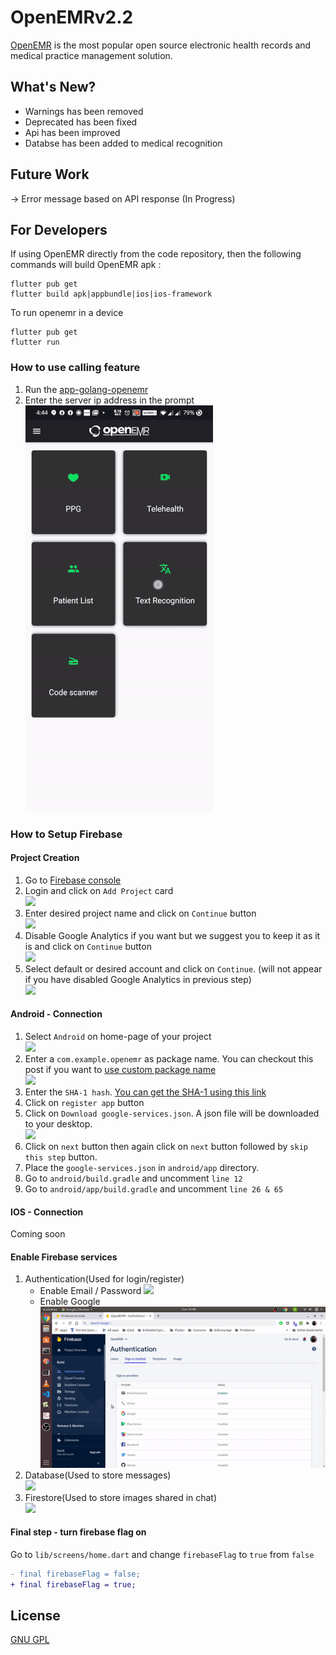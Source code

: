 # OpenEMRv2.2

[OpenEMR](https://open-emr.org) is the most popular open source electronic health records and medical practice management solution. 
## What's New?
- Warnings has been removed
- Deprecated has been fixed
- Api has been improved
- Databse has been added to medical recognition

## Future Work
-> Error message based on API response (In Progress)  

## For Developers

If using OpenEMR directly from the code repository, then the following commands will build OpenEMR apk :

```shell
flutter pub get
flutter build apk|appbundle|ios|ios-framework
```

To run openemr in a device

```shell
flutter pub get
flutter run
```
### How to use calling feature
1. Run the [app-golang-openemr](https://github.com/openemr/app-golang-openemr/tree/c6930bb8f84e572234daaa071add316334a247f5)
2. Enter the server ip address in the prompt  
   ![](./img/ip.gif)

### How to Setup Firebase

#### Project Creation

1. Go to [Firebase console](https://console.firebase.google.com/)
2. Login and click on `Add Project` card  
   ![](./img/1.png)
3. Enter desired project name and click on `Continue` button  
   ![](./img/2.png)
4. Disable Google Analytics if you want but we suggest you to keep it as it is and click on `Continue` button  
   ![](./img/3.png)
5. Select default or desired account and click on `Continue`. (will not appear if you have disabled Google Analytics in previous step)  
   ![](./img/4.png)

#### Android - Connection

1. Select `Android` on home-page of your project  
   ![](./img/5.png)
2. Enter a `com.example.openemr` as package name. You can checkout this post if you want to [use custom package name](https://medium.com/@skyblazar.cc/how-to-change-the-package-name-of-your-flutter-app-4529e6e6e6fc)  
   ![](./img/6.png)
3. Enter the `SHA-1 hash`. [You can get the SHA-1 using this link](https://developers.google.com/android/guides/client-auth)
4. Click on `register app` button
5. Click on `Download google-services.json`. A json file will be downloaded to your desktop.  
   ![](./img/7.png)
6. Click on `next` button then again click on `next` button followed by `skip this step` button.
7. Place the `google-services.json` in `android/app` directory.
8. Go to `android/build.gradle` and uncomment `line 12`
9. Go to `android/app/build.gradle` and uncomment `line 26 & 65`

#### IOS - Connection

Coming soon

#### Enable Firebase services

1. Authentication(Used for login/register)  
   - Enable Email / Password
   ![](./img/auth.gif)
   - Enable Google   
   ![](./img/google_auth.gif)
2. Database(Used to store messages)  
   ![](./img/database.gif)
3. Firestore(Used to store images shared in chat)  
   ![](./img/storage.gif)

#### Final step - turn firebase flag on

Go to `lib/screens/home.dart` and change `firebaseFlag` to `true` from `false`

```diff
- final firebaseFlag = false;
+ final firebaseFlag = true;
```

## License

[GNU GPL](LICENSE)
